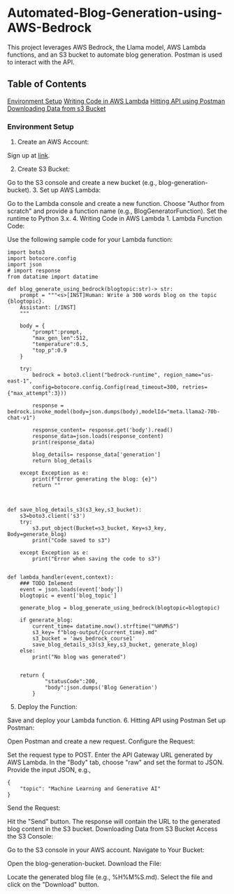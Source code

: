 # Automated-Blog-Generation-using-AWS-Bedrock

This project leverages AWS Bedrock, the Llama model, AWS Lambda functions, and an S3 bucket to automate blog generation. Postman is used to interact with the API.

## Table of Contents
[Environment Setup](#environment-setup)
[Writing Code in AWS Lambda](#writing-code-in-aws-lambda)
[Hitting API using Postman](#hitting-api-using-postman)
[Downloading Data from s3 Bucket](#downloading-data-from-s3-bucket)


### Environment Setup
1. Create an AWS Account:

Sign up at [link](https://signin.aws.amazon.com/signup?request_type=register).

2. Create S3 Bucket:

Go to the S3 console and create a new bucket (e.g., blog-generation-bucket).
3. Set up AWS Lambda:

Go to the Lambda console and create a new function.
Choose "Author from scratch" and provide a function name (e.g., BlogGeneratorFunction).
Set the runtime to Python 3.x.
4. Writing Code in AWS Lambda
    1. Lambda Function Code:

Use the following sample code for your Lambda function:
```
import boto3
import botocore.config
import json
# import response
from datatime import datatime

def blog_generate_using_bedrock(blogtopic:str)-> str:
    prompt = """<s>[INST]Human: Write a 300 words blog on the topic {blogtopic}.
    Assistant: [/INST]
    """

    body = {
        "prompt":prompt,
        "max_gen_len":512,
        "temperature":0.5,
        "top_p":0.9
    }

    try:
        bedrock = boto3.client("bedrock-runtime", region_name="us-east-1",
        config=botocore.config.Config(read_timeout=300, retries={"max_attempt":3}))

        response = bedrock.invoke_model(body=json.dumps(body),modelId="meta.llama2-70b-chat-v1")

        response_content= response.get('body').read()
        response_data=json.loads(response_content)
        print(response_data)

        blog_details= response_data['generation']
        return blog_details

    except Exception as e:
        print(f"Error generating the blog: {e}")
        return ""



def save_blog_details_s3(s3_key,s3_bucket):
    s3=boto3.client('s3')
    try:
        s3.put_object(Bucket=s3_bucket, Key=s3_key, Body=generate_blog)
        print("Code saved to s3")

    except Exception as e:
        print("Error when saving the code to s3")


def lambda_handler(event,context):
    ### TODO Imlement
    event = json.loads(event['body'])
    blogtopic = event['blog_topic']

    generate_blog = blog_generate_using_bedrock(blogtopic=blogtopic)

    if generate_blog:
        current_time= datatime.now().strftime("%H%M%S")
        s3_key= f"blog-output/{current_time}.md"
        s3_bucket = 'aws_bedrock_course1'
        save_blog_details_s3(s3_key,s3_bucket, generate_blog)
    else:
        print("No blog was generated")


    return {
            "statusCode":200,
            "body":json.dumps('Blog Generation')
        }

```

5. Deploy the Function:

Save and deploy your Lambda function.
6. Hitting API using Postman
Set up Postman:

Open Postman and create a new request.
Configure the Request:

Set the request type to POST.
Enter the API Gateway URL generated by AWS Lambda.
In the "Body" tab, choose "raw" and set the format to JSON.
Provide the input JSON, e.g.,

```
{
    "topic": "Machine Learning and Generative AI"
}
```
Send the Request:

Hit the "Send" button.
The response will contain the URL to the generated blog content in the S3 bucket.
Downloading Data from S3 Bucket
Access the S3 Console:

Go to the S3 console in your AWS account.
Navigate to Your Bucket:

Open the blog-generation-bucket.
Download the File:

Locate the generated blog file (e.g., %H%M%S.md).
Select the file and click on the "Download" button.

